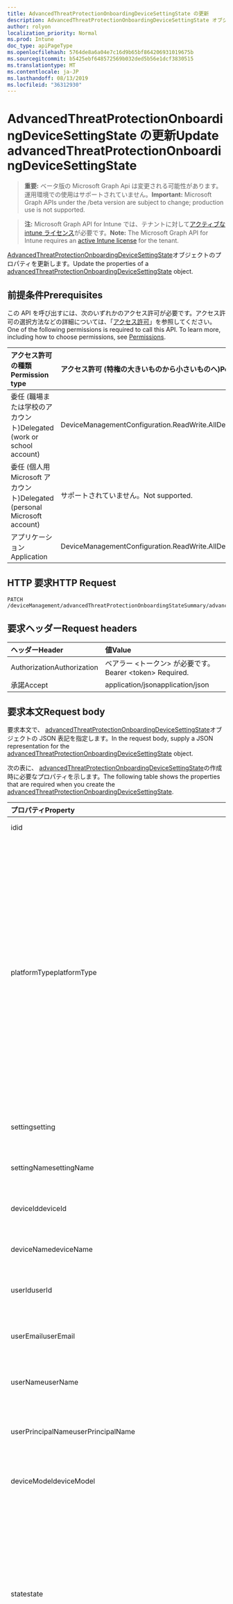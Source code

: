 ```yaml
---
title: AdvancedThreatProtectionOnboardingDeviceSettingState の更新
description: AdvancedThreatProtectionOnboardingDeviceSettingState オブジェクトのプロパティを更新します。
author: rolyon
localization_priority: Normal
ms.prod: Intune
doc_type: apiPageType
ms.openlocfilehash: 5764de8a6a04e7c16d9b65bf864206931019675b
ms.sourcegitcommit: b5425ebf648572569b032ded5b56e1dcf3830515
ms.translationtype: MT
ms.contentlocale: ja-JP
ms.lasthandoff: 08/13/2019
ms.locfileid: "36312930"
---
```

# <a name="update-advancedthreatprotectiononboardingdevicesettingstate"></a><span data-ttu-id="748c1-103">AdvancedThreatProtectionOnboardingDeviceSettingState の更新</span><span class="sxs-lookup"><span data-stu-id="748c1-103">Update advancedThreatProtectionOnboardingDeviceSettingState</span></span>

> <span data-ttu-id="748c1-104">**重要:** ベータ版の Microsoft Graph Api は変更される可能性があります。運用環境での使用はサポートされていません。</span><span class="sxs-lookup"><span data-stu-id="748c1-104">**Important:** Microsoft Graph APIs under the /beta version are subject to change; production use is not supported.</span></span>

> <span data-ttu-id="748c1-105">**注:** Microsoft Graph API for Intune では、テナントに対して[アクティブな intune ライセンス](https://go.microsoft.com/fwlink/?linkid=839381)が必要です。</span><span class="sxs-lookup"><span data-stu-id="748c1-105">**Note:** The Microsoft Graph API for Intune requires an [active Intune license](https://go.microsoft.com/fwlink/?linkid=839381) for the tenant.</span></span>

<span data-ttu-id="748c1-106">[AdvancedThreatProtectionOnboardingDeviceSettingState](../resources/intune-deviceconfig-advancedthreatprotectiononboardingdevicesettingstate.md)オブジェクトのプロパティを更新します。</span><span class="sxs-lookup"><span data-stu-id="748c1-106">Update the properties of a [advancedThreatProtectionOnboardingDeviceSettingState](../resources/intune-deviceconfig-advancedthreatprotectiononboardingdevicesettingstate.md) object.</span></span>

## <a name="prerequisites"></a><span data-ttu-id="748c1-107">前提条件</span><span class="sxs-lookup"><span data-stu-id="748c1-107">Prerequisites</span></span>
<span data-ttu-id="748c1-p101">この API を呼び出すには、次のいずれかのアクセス許可が必要です。アクセス許可の選択方法などの詳細については、「[アクセス許可](/graph/permissions-reference)」を参照してください。</span><span class="sxs-lookup"><span data-stu-id="748c1-p101">One of the following permissions is required to call this API. To learn more, including how to choose permissions, see [Permissions](/graph/permissions-reference).</span></span>

|<span data-ttu-id="748c1-110">アクセス許可の種類</span><span class="sxs-lookup"><span data-stu-id="748c1-110">Permission type</span></span>|<span data-ttu-id="748c1-111">アクセス許可 (特権の大きいものから小さいものへ)</span><span class="sxs-lookup"><span data-stu-id="748c1-111">Permissions (from most to least privileged)</span></span>|
|:---|:---|
|<span data-ttu-id="748c1-112">委任 (職場または学校のアカウント)</span><span class="sxs-lookup"><span data-stu-id="748c1-112">Delegated (work or school account)</span></span>|<span data-ttu-id="748c1-113">DeviceManagementConfiguration.ReadWrite.All</span><span class="sxs-lookup"><span data-stu-id="748c1-113">DeviceManagementConfiguration.ReadWrite.All</span></span>|
|<span data-ttu-id="748c1-114">委任 (個人用 Microsoft アカウント)</span><span class="sxs-lookup"><span data-stu-id="748c1-114">Delegated (personal Microsoft account)</span></span>|<span data-ttu-id="748c1-115">サポートされていません。</span><span class="sxs-lookup"><span data-stu-id="748c1-115">Not supported.</span></span>|
|<span data-ttu-id="748c1-116">アプリケーション</span><span class="sxs-lookup"><span data-stu-id="748c1-116">Application</span></span>|<span data-ttu-id="748c1-117">DeviceManagementConfiguration.ReadWrite.All</span><span class="sxs-lookup"><span data-stu-id="748c1-117">DeviceManagementConfiguration.ReadWrite.All</span></span>|

## <a name="http-request"></a><span data-ttu-id="748c1-118">HTTP 要求</span><span class="sxs-lookup"><span data-stu-id="748c1-118">HTTP Request</span></span>
<!-- {
  "blockType": "ignored"
}
-->
``` http
PATCH /deviceManagement/advancedThreatProtectionOnboardingStateSummary/advancedThreatProtectionOnboardingDeviceSettingStates/{advancedThreatProtectionOnboardingDeviceSettingStateId}
```

## <a name="request-headers"></a><span data-ttu-id="748c1-119">要求ヘッダー</span><span class="sxs-lookup"><span data-stu-id="748c1-119">Request headers</span></span>
|<span data-ttu-id="748c1-120">ヘッダー</span><span class="sxs-lookup"><span data-stu-id="748c1-120">Header</span></span>|<span data-ttu-id="748c1-121">値</span><span class="sxs-lookup"><span data-stu-id="748c1-121">Value</span></span>|
|:---|:---|
|<span data-ttu-id="748c1-122">Authorization</span><span class="sxs-lookup"><span data-stu-id="748c1-122">Authorization</span></span>|<span data-ttu-id="748c1-123">ベアラー &lt;トークン&gt; が必要です。</span><span class="sxs-lookup"><span data-stu-id="748c1-123">Bearer &lt;token&gt; Required.</span></span>|
|<span data-ttu-id="748c1-124">承諾</span><span class="sxs-lookup"><span data-stu-id="748c1-124">Accept</span></span>|<span data-ttu-id="748c1-125">application/json</span><span class="sxs-lookup"><span data-stu-id="748c1-125">application/json</span></span>|

## <a name="request-body"></a><span data-ttu-id="748c1-126">要求本文</span><span class="sxs-lookup"><span data-stu-id="748c1-126">Request body</span></span>
<span data-ttu-id="748c1-127">要求本文で、 [advancedThreatProtectionOnboardingDeviceSettingState](../resources/intune-deviceconfig-advancedthreatprotectiononboardingdevicesettingstate.md)オブジェクトの JSON 表記を指定します。</span><span class="sxs-lookup"><span data-stu-id="748c1-127">In the request body, supply a JSON representation for the [advancedThreatProtectionOnboardingDeviceSettingState](../resources/intune-deviceconfig-advancedthreatprotectiononboardingdevicesettingstate.md) object.</span></span>

<span data-ttu-id="748c1-128">次の表に、 [advancedThreatProtectionOnboardingDeviceSettingState](../resources/intune-deviceconfig-advancedthreatprotectiononboardingdevicesettingstate.md)の作成時に必要なプロパティを示します。</span><span class="sxs-lookup"><span data-stu-id="748c1-128">The following table shows the properties that are required when you create the [advancedThreatProtectionOnboardingDeviceSettingState](../resources/intune-deviceconfig-advancedthreatprotectiononboardingdevicesettingstate.md).</span></span>

|<span data-ttu-id="748c1-129">プロパティ</span><span class="sxs-lookup"><span data-stu-id="748c1-129">Property</span></span>|<span data-ttu-id="748c1-130">型</span><span class="sxs-lookup"><span data-stu-id="748c1-130">Type</span></span>|<span data-ttu-id="748c1-131">説明</span><span class="sxs-lookup"><span data-stu-id="748c1-131">Description</span></span>|
|:---|:---|:---|
|<span data-ttu-id="748c1-132">id</span><span class="sxs-lookup"><span data-stu-id="748c1-132">id</span></span>|<span data-ttu-id="748c1-133">文字列</span><span class="sxs-lookup"><span data-stu-id="748c1-133">String</span></span>|<span data-ttu-id="748c1-134">エンティティのキー</span><span class="sxs-lookup"><span data-stu-id="748c1-134">Key of the entity</span></span>|
|<span data-ttu-id="748c1-135">platformType</span><span class="sxs-lookup"><span data-stu-id="748c1-135">platformType</span></span>|[<span data-ttu-id="748c1-136">deviceType</span><span class="sxs-lookup"><span data-stu-id="748c1-136">deviceType</span></span>](../resources/intune-shared-devicetype.md)|<span data-ttu-id="748c1-137">デバイスプラットフォームの種類。</span><span class="sxs-lookup"><span data-stu-id="748c1-137">Device platform type.</span></span> <span data-ttu-id="748c1-138">可能な値: `desktop`、 `windowsRT` `winMO6` `nokia` `windowsPhone` `mac` `winCE` `winEmbedded` `iPhone` `iPad` `iPod` `android`、、、、、、、、、、、、 `iSocConsumer` `unix` `macMDM` `holoLens` `surfaceHub` `androidForWork` `androidEnterprise`, `blackberry`, `palm`, `unknown`.</span><span class="sxs-lookup"><span data-stu-id="748c1-138">Possible values are: `desktop`, `windowsRT`, `winMO6`, `nokia`, `windowsPhone`, `mac`, `winCE`, `winEmbedded`, `iPhone`, `iPad`, `iPod`, `android`, `iSocConsumer`, `unix`, `macMDM`, `holoLens`, `surfaceHub`, `androidForWork`, `androidEnterprise`, `blackberry`, `palm`, `unknown`.</span></span>|
|<span data-ttu-id="748c1-139">setting</span><span class="sxs-lookup"><span data-stu-id="748c1-139">setting</span></span>|<span data-ttu-id="748c1-140">String</span><span class="sxs-lookup"><span data-stu-id="748c1-140">String</span></span>|<span data-ttu-id="748c1-141">設定のクラス名とプロパティ名。</span><span class="sxs-lookup"><span data-stu-id="748c1-141">The setting class name and property name.</span></span>|
|<span data-ttu-id="748c1-142">settingName</span><span class="sxs-lookup"><span data-stu-id="748c1-142">settingName</span></span>|<span data-ttu-id="748c1-143">String</span><span class="sxs-lookup"><span data-stu-id="748c1-143">String</span></span>|<span data-ttu-id="748c1-144">レポートされている設定名。</span><span class="sxs-lookup"><span data-stu-id="748c1-144">The Setting Name that is being reported</span></span>|
|<span data-ttu-id="748c1-145">deviceId</span><span class="sxs-lookup"><span data-stu-id="748c1-145">deviceId</span></span>|<span data-ttu-id="748c1-146">String</span><span class="sxs-lookup"><span data-stu-id="748c1-146">String</span></span>|<span data-ttu-id="748c1-147">レポートされているデバイス ID。</span><span class="sxs-lookup"><span data-stu-id="748c1-147">The Device Id that is being reported</span></span>|
|<span data-ttu-id="748c1-148">deviceName</span><span class="sxs-lookup"><span data-stu-id="748c1-148">deviceName</span></span>|<span data-ttu-id="748c1-149">String</span><span class="sxs-lookup"><span data-stu-id="748c1-149">String</span></span>|<span data-ttu-id="748c1-150">レポートされているデバイス名。</span><span class="sxs-lookup"><span data-stu-id="748c1-150">The Device Name that is being reported</span></span>|
|<span data-ttu-id="748c1-151">userId</span><span class="sxs-lookup"><span data-stu-id="748c1-151">userId</span></span>|<span data-ttu-id="748c1-152">String</span><span class="sxs-lookup"><span data-stu-id="748c1-152">String</span></span>|<span data-ttu-id="748c1-153">レポートされているユーザー ID</span><span class="sxs-lookup"><span data-stu-id="748c1-153">The user Id that is being reported</span></span>|
|<span data-ttu-id="748c1-154">userEmail</span><span class="sxs-lookup"><span data-stu-id="748c1-154">userEmail</span></span>|<span data-ttu-id="748c1-155">String</span><span class="sxs-lookup"><span data-stu-id="748c1-155">String</span></span>|<span data-ttu-id="748c1-156">レポートされているユーザーのメール アドレス。</span><span class="sxs-lookup"><span data-stu-id="748c1-156">The User email address that is being reported</span></span>|
|<span data-ttu-id="748c1-157">userName</span><span class="sxs-lookup"><span data-stu-id="748c1-157">userName</span></span>|<span data-ttu-id="748c1-158">String</span><span class="sxs-lookup"><span data-stu-id="748c1-158">String</span></span>|<span data-ttu-id="748c1-159">レポートされているユーザー名</span><span class="sxs-lookup"><span data-stu-id="748c1-159">The User Name that is being reported</span></span>|
|<span data-ttu-id="748c1-160">userPrincipalName</span><span class="sxs-lookup"><span data-stu-id="748c1-160">userPrincipalName</span></span>|<span data-ttu-id="748c1-161">String</span><span class="sxs-lookup"><span data-stu-id="748c1-161">String</span></span>|<span data-ttu-id="748c1-162">レポートされているユーザーの PrincipalName</span><span class="sxs-lookup"><span data-stu-id="748c1-162">The User PrincipalName that is being reported</span></span>|
|<span data-ttu-id="748c1-163">deviceModel</span><span class="sxs-lookup"><span data-stu-id="748c1-163">deviceModel</span></span>|<span data-ttu-id="748c1-164">String</span><span class="sxs-lookup"><span data-stu-id="748c1-164">String</span></span>|<span data-ttu-id="748c1-165">レポートされているデバイス モデル</span><span class="sxs-lookup"><span data-stu-id="748c1-165">The device model that is being reported</span></span>|
|<span data-ttu-id="748c1-166">state</span><span class="sxs-lookup"><span data-stu-id="748c1-166">state</span></span>|[<span data-ttu-id="748c1-167">complianceStatus</span><span class="sxs-lookup"><span data-stu-id="748c1-167">complianceStatus</span></span>](../resources/intune-shared-compliancestatus.md)|<span data-ttu-id="748c1-168">設定のコンプライアンス状態。</span><span class="sxs-lookup"><span data-stu-id="748c1-168">The compliance state of the setting.</span></span> <span data-ttu-id="748c1-169">可能な値は、`unknown`、`notApplicable`、`compliant`、`remediated`、`nonCompliant`、`error`、`conflict`、`notAssigned` です。</span><span class="sxs-lookup"><span data-stu-id="748c1-169">Possible values are: `unknown`, `notApplicable`, `compliant`, `remediated`, `nonCompliant`, `error`, `conflict`, `notAssigned`.</span></span>|
|<span data-ttu-id="748c1-170">complianceGracePeriodExpirationDateTime</span><span class="sxs-lookup"><span data-stu-id="748c1-170">complianceGracePeriodExpirationDateTime</span></span>|<span data-ttu-id="748c1-171">DateTimeOffset</span><span class="sxs-lookup"><span data-stu-id="748c1-171">DateTimeOffset</span></span>|<span data-ttu-id="748c1-172">デバイス コンプライアンスの猶予期間が過ぎる DateTime</span><span class="sxs-lookup"><span data-stu-id="748c1-172">The DateTime when device compliance grace period expires</span></span>|



## <a name="response"></a><span data-ttu-id="748c1-173">応答</span><span class="sxs-lookup"><span data-stu-id="748c1-173">Response</span></span>
<span data-ttu-id="748c1-174">成功した場合、このメソッド`200 OK`は応答コードと、応答本文で更新された[advancedThreatProtectionOnboardingDeviceSettingState](../resources/intune-deviceconfig-advancedthreatprotectiononboardingdevicesettingstate.md)オブジェクトを返します。</span><span class="sxs-lookup"><span data-stu-id="748c1-174">If successful, this method returns a `200 OK` response code and an updated [advancedThreatProtectionOnboardingDeviceSettingState](../resources/intune-deviceconfig-advancedthreatprotectiononboardingdevicesettingstate.md) object in the response body.</span></span>

## <a name="example"></a><span data-ttu-id="748c1-175">例</span><span class="sxs-lookup"><span data-stu-id="748c1-175">Example</span></span>

### <a name="request"></a><span data-ttu-id="748c1-176">要求</span><span class="sxs-lookup"><span data-stu-id="748c1-176">Request</span></span>
<span data-ttu-id="748c1-177">以下は、要求の例です。</span><span class="sxs-lookup"><span data-stu-id="748c1-177">Here is an example of the request.</span></span>
``` http
PATCH https://graph.microsoft.com/beta/deviceManagement/advancedThreatProtectionOnboardingStateSummary/advancedThreatProtectionOnboardingDeviceSettingStates/{advancedThreatProtectionOnboardingDeviceSettingStateId}
Content-type: application/json
Content-length: 573

{
  "@odata.type": "#microsoft.graph.advancedThreatProtectionOnboardingDeviceSettingState",
  "platformType": "windowsRT",
  "setting": "Setting value",
  "settingName": "Setting Name value",
  "deviceId": "Device Id value",
  "deviceName": "Device Name value",
  "userId": "User Id value",
  "userEmail": "User Email value",
  "userName": "User Name value",
  "userPrincipalName": "User Principal Name value",
  "deviceModel": "Device Model value",
  "state": "notApplicable",
  "complianceGracePeriodExpirationDateTime": "2016-12-31T23:56:44.951111-08:00"
}
```

### <a name="response"></a><span data-ttu-id="748c1-178">応答</span><span class="sxs-lookup"><span data-stu-id="748c1-178">Response</span></span>
<span data-ttu-id="748c1-p104">以下は、応答の例です。注:簡潔にするために、ここに示す応答オブジェクトは切り詰められている場合があります。すべてのプロパティは実際の呼び出しから返されます。</span><span class="sxs-lookup"><span data-stu-id="748c1-p104">Here is an example of the response. Note: The response object shown here may be truncated for brevity. All of the properties will be returned from an actual call.</span></span>
``` http
HTTP/1.1 200 OK
Content-Type: application/json
Content-Length: 622

{
  "@odata.type": "#microsoft.graph.advancedThreatProtectionOnboardingDeviceSettingState",
  "id": "63593fc6-3fc6-6359-c63f-5963c63f5963",
  "platformType": "windowsRT",
  "setting": "Setting value",
  "settingName": "Setting Name value",
  "deviceId": "Device Id value",
  "deviceName": "Device Name value",
  "userId": "User Id value",
  "userEmail": "User Email value",
  "userName": "User Name value",
  "userPrincipalName": "User Principal Name value",
  "deviceModel": "Device Model value",
  "state": "notApplicable",
  "complianceGracePeriodExpirationDateTime": "2016-12-31T23:56:44.951111-08:00"
}
```






